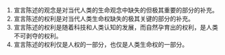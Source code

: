 1. 宣言陈述的观念是对当代人类的生命观念中缺失的但极其重要的部分的补充。
2. 宣言陈述的权利是对当代人类生命权缺失的极其关键的部分的补充。
3. 宣言陈述的权利是随着科技和人类认知的发展，而自然孕育出的权利，是人类不可剥夺的权利。
4. 宣言陈述的权利仅是人权的一部分，也仅是人类生命权的一部分。
